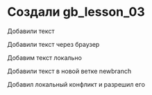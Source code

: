 # Создали gb_lesson_03

Добавили текст

Добавили текст через браузер

Добавим текст локально

Добавили текст в новой ветке newbranch


Добавил локальный конфликт и разрешил его

